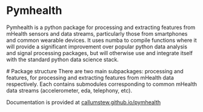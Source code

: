 # Pymhealth

Pymhealth is a python package for processing and extracting features from
mHealth sensors and data streams, particularly those from smartphones
and common wearable devices. It uses numba to compile functions where
it will provide a significant improvement over popular python data analysis
and signal processing packages, but will otherwise use and integrate itself
with the standard python data science stack.


# Package structure
There are two main subpackages: processing and features, for processing and
extracting features from mHealth data respectively. Each contains submodules
corresponding to common mHealth data streams (accelerometer, eda, telephony,
etc).

Documentation is provided at
[callumstew.github.io/pymhealth](https://callumstew.github.io/pymhealth/)
